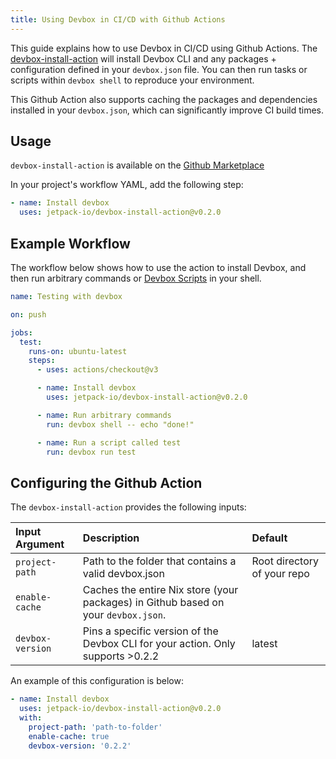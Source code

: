 ```yaml
---
title: Using Devbox in CI/CD with Github Actions
---
```


This guide explains how to use Devbox in CI/CD using Github Actions. The [devbox-install-action](https://github.com/jetpack-io/devbox-install-action) will install Devbox CLI and any packages + configuration defined in your `devbox.json` file. You can then run tasks or scripts within `devbox shell` to reproduce your environment.

This Github Action also supports caching the packages and dependencies installed in your `devbox.json`, which can significantly improve CI build times. 

## Usage

`devbox-install-action` is available on the [Github Marketplace](https://github.com/jetpack-io/devbox-install-action) 

In your project's workflow YAML, add the following step: 

```yaml
- name: Install devbox
  uses: jetpack-io/devbox-install-action@v0.2.0
```

## Example Workflow

The workflow below shows how to use the action to install Devbox, and then run arbitrary commands or [Devbox Scripts](../guides/scripts.md) in your shell.

```yaml
name: Testing with devbox

on: push

jobs:
  test:
    runs-on: ubuntu-latest
    steps:
      - uses: actions/checkout@v3

      - name: Install devbox
        uses: jetpack-io/devbox-install-action@v0.2.0

      - name: Run arbitrary commands
        run: devbox shell -- echo "done!"

      - name: Run a script called test
        run: devbox run test
```

## Configuring the Github Action

The `devbox-install-action` provides the following inputs: 

| Input Argument| Description|  Default|
| :- | :- | :- |
|`project-path` | Path to the folder that contains a valid devbox.json	| Root directory of your repo
|`enable-cache` | Caches the entire Nix store (your packages) in Github based on your `devbox.json`.|
|`devbox-version`| Pins a specific version of the Devbox CLI for your action. Only supports >0.2.2| latest|

An example of this configuration is below: 

```yaml
- name: Install devbox
  uses: jetpack-io/devbox-install-action@v0.2.0
  with:
    project-path: 'path-to-folder'
    enable-cache: true
    devbox-version: '0.2.2'
```